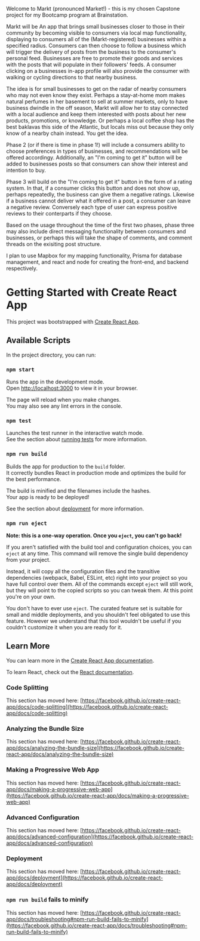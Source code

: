 Welcome to Markt (pronounced Market!) - this is my chosen Capstone project for my Bootcamp program at Brainstation.

Markt will be An app that brings small businesses closer to those in their community by becoming visible to consumers via local map functionality, displaying to consumers all of the (Markt-registered) businesses within a specified radius. Consumers can then choose to follow a business which will trigger the delivery of posts from the business to the consumer's personal feed. Businesses are free to promote their goods and services with the posts that will populate in their followers' feeds. A consumer clicking on a businesses in-app profile will also provide the consumer with walking or cycling directions to that nearby business.

The idea is for small businesses to get on the radar of nearby consumers who may not even know they exist. Perhaps a stay-at-home mom makes natural perfumes in her basement to sell at summer markets, only to have business dwindle in the off season, Markt will allow her to stay connected with a local audience and keep them interested with posts about her new products, promotions, or knowledge. Or perhaps a local coffee shop has the best baklavas this side of the Atlantic, but locals miss out because they only know of a nearby chain instead. You get the idea.

Phase 2 (or if there is time in phase 1!) will include a consumers ability to choose preferences in types of businesses, and recommendations will be offered accordingy. Additionally, an "I'm coming to get it" button will be added to businesses posts so that consumers can show their interest and intention to buy.

Phase 3 will build on the "I'm coming to get it" button in the form of a rating system. In that, if a consumer clicks this button and does not show up, perhaps repeatedly, the business can give them a negative ratings. Likewise if a business cannot deliver what it offered in a post, a consumer can leave a negative review. Conversely each type of user can express positive reviews to their conterparts if they choose. 

Based on the usage throughout the time of the first two phases, phase three may also include direct messaging functionality between consumers and businesses, or perhaps this will take the shape of comments, and comment threads on the exisiting post structure.

I plan to use Mapbox for my mapping functionality, Prisma for database management, and react and node for creating the front-end, and backend respectively.

# Getting Started with Create React App

This project was bootstrapped with [Create React App](https://github.com/facebook/create-react-app).

## Available Scripts

In the project directory, you can run:

### `npm start`

Runs the app in the development mode.\
Open [http://localhost:3000](http://localhost:3000) to view it in your browser.

The page will reload when you make changes.\
You may also see any lint errors in the console.

### `npm test`

Launches the test runner in the interactive watch mode.\
See the section about [running tests](https://facebook.github.io/create-react-app/docs/running-tests) for more information.

### `npm run build`

Builds the app for production to the `build` folder.\
It correctly bundles React in production mode and optimizes the build for the best performance.

The build is minified and the filenames include the hashes.\
Your app is ready to be deployed!

See the section about [deployment](https://facebook.github.io/create-react-app/docs/deployment) for more information.

### `npm run eject`

**Note: this is a one-way operation. Once you `eject`, you can't go back!**

If you aren't satisfied with the build tool and configuration choices, you can `eject` at any time. This command will remove the single build dependency from your project.

Instead, it will copy all the configuration files and the transitive dependencies (webpack, Babel, ESLint, etc) right into your project so you have full control over them. All of the commands except `eject` will still work, but they will point to the copied scripts so you can tweak them. At this point you're on your own.

You don't have to ever use `eject`. The curated feature set is suitable for small and middle deployments, and you shouldn't feel obligated to use this feature. However we understand that this tool wouldn't be useful if you couldn't customize it when you are ready for it.

## Learn More

You can learn more in the [Create React App documentation](https://facebook.github.io/create-react-app/docs/getting-started).

To learn React, check out the [React documentation](https://reactjs.org/).

### Code Splitting

This section has moved here: [https://facebook.github.io/create-react-app/docs/code-splitting](https://facebook.github.io/create-react-app/docs/code-splitting)

### Analyzing the Bundle Size

This section has moved here: [https://facebook.github.io/create-react-app/docs/analyzing-the-bundle-size](https://facebook.github.io/create-react-app/docs/analyzing-the-bundle-size)

### Making a Progressive Web App

This section has moved here: [https://facebook.github.io/create-react-app/docs/making-a-progressive-web-app](https://facebook.github.io/create-react-app/docs/making-a-progressive-web-app)

### Advanced Configuration

This section has moved here: [https://facebook.github.io/create-react-app/docs/advanced-configuration](https://facebook.github.io/create-react-app/docs/advanced-configuration)

### Deployment

This section has moved here: [https://facebook.github.io/create-react-app/docs/deployment](https://facebook.github.io/create-react-app/docs/deployment)

### `npm run build` fails to minify

This section has moved here: [https://facebook.github.io/create-react-app/docs/troubleshooting#npm-run-build-fails-to-minify](https://facebook.github.io/create-react-app/docs/troubleshooting#npm-run-build-fails-to-minify)
